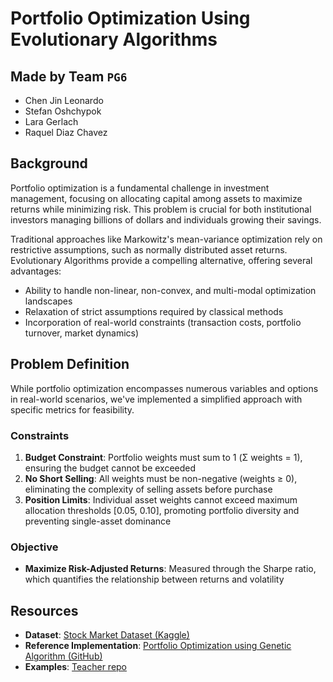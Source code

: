 # Portfolio Optimization Using Evolutionary Algorithms

## Made by Team `PG6`
- Chen Jin Leonardo
- Stefan Oshchypok
- Lara Gerlach
- Raquel Diaz Chavez

## Background

Portfolio optimization is a fundamental challenge in investment management, focusing on allocating capital among assets to maximize returns while minimizing risk. This problem is crucial for both institutional investors managing billions of dollars and individuals growing their savings.

Traditional approaches like Markowitz's mean-variance optimization rely on restrictive assumptions, such as normally distributed asset returns. Evolutionary Algorithms provide a compelling alternative, offering several advantages:

- Ability to handle non-linear, non-convex, and multi-modal optimization landscapes
- Relaxation of strict assumptions required by classical methods
- Incorporation of real-world constraints (transaction costs, portfolio turnover, market dynamics)

## Problem Definition

While portfolio optimization encompasses numerous variables and options in real-world scenarios, we've implemented a simplified approach with specific metrics for feasibility.

### Constraints

1. **Budget Constraint**: Portfolio weights must sum to 1 (Σ weights = 1), ensuring the budget cannot be exceeded
2. **No Short Selling**: All weights must be non-negative (weights ≥ 0), eliminating the complexity of selling assets before purchase
3. **Position Limits**: Individual asset weights cannot exceed maximum allocation thresholds [0.05, 0.10], promoting portfolio diversity and preventing single-asset dominance

### Objective

- **Maximize Risk-Adjusted Returns**: Measured through the Sharpe ratio, which quantifies the relationship between returns and volatility

## Resources

- **Dataset**: [Stock Market Dataset (Kaggle)](https://www.kaggle.com/datasets/jacksoncrow/stock-market-dataset)
- **Reference Implementation**: [Portfolio Optimization using Genetic Algorithm (GitHub)](https://github.com/naresh-dscience/Portfolio-Optimization-using-Genetic-Algorithm/blob/main/Portfolio_Optimization_Using_GA.ipynb)
- **Examples**: [Teacher repo](https://github.com/panizolledotangel/bao_zubora_gabora)